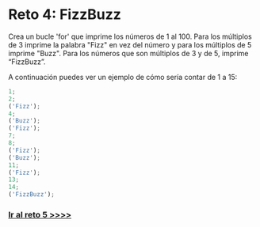 # Reto 4: FizzBuzz

Crea un bucle 'for' que imprime los números de 1 al 100. Para los múltiplos de 3 imprime la palabra "Fizz" en vez del número y para los múltiplos de 5 imprime "Buzz". Para los números que son múltiplos de 3 y de 5, imprime “FizzBuzz”.

A continuación puedes ver un ejemplo de cómo sería contar de 1 a 15:

```javascript
1;
2;
('Fizz');
4;
('Buzz');
('Fizz');
7;
8;
('Fizz');
('Buzz');
11;
('Fizz');
13;
14;
('FizzBuzz');
```

### [Ir al reto 5 >>>>](https://github.com/Fa-v/beginners-javascript-spanish/blob/master/retos/reto-5-aguja-en-un-pajar.md)
